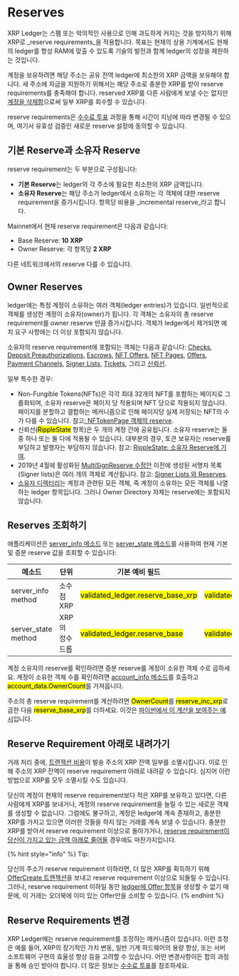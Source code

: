 # Reserves

XRP Ledger는 스팸 또는 악의적인 사용으로 인해 과도하게 커지는 것을 방지하기 위해 XRP로 _reserve requirements_을 적용합니다. 목표는 현재의 상용 기계에서도 현재의 ledger를 항상 RAM에 맞출 수 있도록 기술의 발전과 함께 ledger의 성장을 제한하는 것입니다.

계정을 보유하려면 해당 주소는 공유 전역 ledger에 최소한의 XRP 금액을 보유해야 합니다. 새 주소에 자금을 지원하기 위해서는 해당 주소로 충분한 XRP를 받아 reserve requirements를 충족해야 합니다. reserved XRP를 다른 사람에게 보낼 수는 없지만 [계정을 삭제함](./#undefined-3)으로써 일부 XRP를 회수할 수 있습니다.

reserve requirements은 [수수료 투표](../../undefined-4/undefined-6.md) 과정을 통해 시간이 지남에 따라 변경될 수 있으며, 여기서 유효성 검증인 새로운 reserve 설정에 동의할 수 있습니다.

## 기본 Reserve과 소유자 Reserve&#x20;

reserve requirement는 두 부분으로 구성됩니다:

* **기본 Reserve**는 ledger의 각 주소에 필요한 최소한의 XRP 금액입니다.
* **소유자 Reserve**는 해당 주소가 ledger에서 소유하는 각 객체에 대한 reserve requirement을 증가시킵니다. 항목당 비용을 _incremental reserve_라고 합니다.

Mainnet에서 현재 reserve requirement은 다음과 같습니다:

* Base Reserve: **10 XRP**
* Owner Reserve: 각 항목당 **2 XRP**

다른 네트워크에서의 reserve 다를 수 있습니다.

## Owner Reserves&#x20;

ledger에는 특정 계정이 소유하는 여러 객체(ledger entries)가 있습니다. 일반적으로 객체를 생성한 계정이 소유자(owner)가 됩니다. 각 객체는 소유자의 총 reserve requirement를 owner reserve 만큼 증가시킵니다. 객체가 ledger에서 제거되면 예치 요구 사항에는 더 이상 포함되지 않습니다.

소유자의 reserve requirement에 포함되는 객체는 다음과 같습니다: [Checks](../../undefined-2/undefined-1.md), [Deposit Preauthorizations](undefined-3.md), [Escrows](../../undefined-2/undefined-2.md), [NFT Offers](../../undefined-3/non-fungible-tokens/xrp-ledger-nft.md), [NFT Pages](../../undefined-3/non-fungible-tokens/), [Offers](../../../references/xrp-ledger/ledger/ledger-1/offer.md), [Payment Channels](../../undefined-2/undefined-4.md), [Signer Lists](undefined-1.md), [Tickets](../../undefined-2/undefined-1.md), 그리고 [신뢰선](../../undefined-3/undefined.md).

일부 특수한 경우:

* Non-Fungible Tokens(NFTs)은 각각 최대 32개의 NFT를 포함하는 페이지로 그룹화되며, 소유자 reserve은 페이지 당 적용되며 NFT 당으로 적용되지 않습니다. 페이지를 분할하고 결합하는 메커니즘으로 인해 페이지당 실제 저장되는 NFT의 수가 다를 수 있습니다. 참고[: NFTokenPage 객체의 reserve](../../../references/xrp-ledger/ledger/ledger-1/nftokenoffer.md#nftokenoffer-reserve).
* 신뢰선(<mark style="background-color:yellow;">RippleState</mark> 항목)은 두 개의 계정 간에 공유됩니다. 소유자 reserve는 둘 중 하나 또는 둘 다에 적용될 수 있습니다. 대부분의 경우, 토큰 보유자는 reserve를 부담하고 발행자는 부담하지 않습니다. 참고: [RippleState: 소유자 Reserve에 기여](../../../references/xrp-ledger/ledger/ledger-1/ripplestate.md#reserve).
* 2019년 4월에 활성화된 [MultiSignReserve 수정안](../../xrp-ledger/amendments/undefined.md#multisignreserve) 이전에 생성된 서명자 목록(Signer lists)은 여러 개의 객체로 계산됩니다. 참고: [Signer Lists 와 Reserves](../../../references/xrp-ledger/ledger/ledger-1/signerlist.md#signerlist-reserve).
* [소유자 디렉터리](../../../references/xrp-ledger/ledger/ledger-1/directorynode.md)는 계정과 관련된 모든 객체, 즉 계정이 소유하는 모든 객체를 나열하는 ledger 항목입니다. 그러나 Owner Directory 자체는 reserve에는 포함되지 않습니다.

## Reserves 조회하기&#x20;

애플리케이션은 [server\_info 메소드](../../../references/http-websocket-apis/api-1/undefined-5/server\_info.md) 또는 [server\_state 메소드](../../../references/http-websocket-apis/api-1/server-info/server\_state.md)를 사용하여 현재 기본 및 증분 reserve 값을 조회할 수 있습니다:

<table><thead><tr><th width="153">메소드</th><th width="98">단위</th><th width="239">기본 예비 필드</th><th>증분 준비금 필드</th></tr></thead><tbody><tr><td>server_info method</td><td>소수점 XRP</td><td><mark style="background-color:yellow;">validated_ledger.reserve_base_xrp</mark></td><td><mark style="background-color:yellow;">validated_ledger.reserve_inc_xrp</mark></td></tr><tr><td>server_state method</td><td>XRP의 정수 드롭</td><td><mark style="background-color:yellow;">validated_ledger.reserve_base</mark></td><td><mark style="background-color:yellow;">validated_ledger.reserve_inc</mark></td></tr></tbody></table>

계정 소유자의 reserve를 확인하려면 증분 reserve를 계정이 소유한 객체 수로 곱하세요. 계정이 소유한 객체 수를 확인하려면 [account\_info 메소드](../../../references/http-websocket-apis/api-1/undefined/account\_info.md)를 호출하고 <mark style="background-color:yellow;">account\_data.OwnerCount</mark>를 가져옵니다.

주소의 총 reserve requirement를 계산하려면 <mark style="background-color:yellow;">OwnerCount</mark>를 <mark style="background-color:yellow;">reserve\_inc\_xrp</mark>로 곱한 다음 <mark style="background-color:yellow;">reserve\_base\_xrp</mark>를 더하세요. 이것은 [파이썬에서 이 계산을 보여주는 예시](../../../tutorials/apps/python.md)입니다.

## Reserve Requirement 아래로 내려가기&#x20;

거래 처리 중에, [트랜잭션 비용](../../transactions/transaction-cost.md)이 발송 주소의 XRP 잔액 일부를 소멸시킵니다. 이로 인해 주소의 XRP 잔액이 reserve requirement 아래로 내려갈 수 있습니다. 심지어 이런 방법으로 XRP를 모두 소멸시킬 수도 있습니다.

당신의 계정이 현재의 reserve requirement보다 적은 XRP를 보유하고 있다면, 다른 사람에게 XRP를 보내거나, 계정의 reserve requirement을 늘릴 수 있는 새로운 객체를 생성할 수 없습니다. 그럼에도 불구하고, 계정은 ledger에 계속 존재하고, 충분한 XRP를 가지고 있으면 이러한 것들을 하지 않는 거래를 계속 보낼 수 있습니다. 충분한 XRP를 받아서 reserve requirement 이상으로 돌아가거나, [reserve requirement이 당신이 가지고 있는 금액 아래로 줄어들](reserves.md#reserve-requirements) 경우에도 마찬가지입니다.

{% hint style="info" %}
Tip:

당신의 주소가 reserve requirement 이하라면, 더 많은 XRP를 획득하기 위해 [OfferCreate 트랜잭션](../../../references/xrp-ledger/undefined-1/undefined-1/offercreate.md)을 보내고 reserve requirement 이상으로 되돌릴 수 있습니다. 그러나, reserve requirement 이하일 동안 [ledger에 Offer 항목](../../../references/xrp-ledger/ledger/ledger-1/offer.md)을 생성할 수 없기 때문에, 이 거래는 오더북에 이미 있는 Offer만을 소비할 수 있습니다.
{% endhint %}

## Reserve Requirements 변경&#x20;

XRP Ledger에는 reserve requirement를 조정하는 메커니즘이 있습니다. 이런 조정은 예를 들어, XRP의 장기적인 가치 변동, 일반 기계 하드웨어의 용량 향상, 또는 서버 소프트웨어 구현의 효율성 향상 등을 고려할 수 있습니다. 어떤 변경사항이든 합의 과정을 통해 승인 받아야 합니다. 더 많은 정보는 [수수료 투표](../../undefined-4/undefined-6.md)를 참조하세요.
